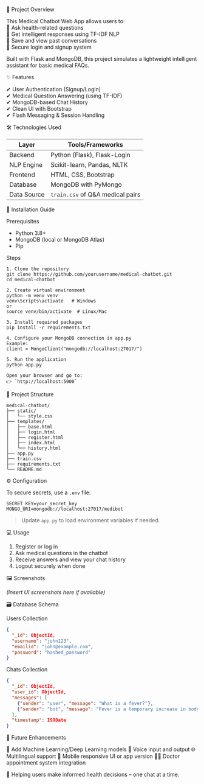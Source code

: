 🚀 Project Overview  

This Medical Chatbot Web App allows users to:  
💬 Ask health-related questions  
🤖 Get intelligent responses using TF-IDF NLP  
💾 Save and view past conversations  
🔐 Secure login and signup system  

Built with Flask and MongoDB, this project simulates a lightweight intelligent assistant for basic medical FAQs.

✨ Features  

✔ User Authentication (Signup/Login)  
✔ Medical Question Answering (using TF-IDF)  
✔ MongoDB-based Chat History  
✔ Clean UI with Bootstrap  
✔ Flash Messaging & Session Handling  

🛠 Technologies Used  

| Layer        | Tools/Frameworks                  |
|--------------|----------------------------------|
| Backend      | Python (Flask), Flask-Login      |
| NLP Engine   | Scikit-learn, Pandas, NLTK       |
| Frontend     | HTML, CSS, Bootstrap             |
| Database     | MongoDB with PyMongo             |
| Data Source  | `train.csv` of Q&A medical pairs |


🔧 Installation Guide  

Prerequisites  

- Python 3.8+  
- MongoDB (local or MongoDB Atlas)  
- Pip  

Steps  
```
1. Clone the repository
git clone https://github.com/yourusername/medical-chatbot.git
cd medical-chatbot

2. Create virtual environment
python -m venv venv
venv\Scripts\activate   # Windows
or
source venv/bin/activate  # Linux/Mac

3. Install required packages
pip install -r requirements.txt

4. Configure your MongoDB connection in app.py
Example:
client = MongoClient("mongodb://localhost:27017/")

5. Run the application
python app.py

Open your browser and go to:
👉 `http://localhost:5000`
```

📂 Project Structure
```
medical-chatbot/
├── static/
│   └── style.css
├── templates/
│   ├── base.html
│   ├── login.html
│   ├── register.html
│   ├── index.html
│   └── history.html
├── app.py
├── train.csv
├── requirements.txt
└── README.md
```


⚙ Configuration

To secure secrets, use a `.env` file:

```env
SECRET_KEY=your_secret_key
MONGO_URI=mongodb://localhost:27017/medibot
```

> Update `app.py` to load environment variables if needed.


💻 Usage

1. Register or log in
2. Ask medical questions in the chatbot
3. Receive answers and view your chat history
4. Logout securely when done


🖼 Screenshots

*(Insert UI screenshots here if available)*


🗃 Database Schema

Users Collection

```json
{
  "_id": ObjectId,
  "username": "john123",
  "emailid": "john@example.com",
  "password": "hashed_password"
}
```

Chats Collection

```json
{
  "_id": ObjectId,
  "user_id": ObjectId,
  "messages": [
    {"sender": "user", "message": "What is a fever?"},
    {"sender": "bot", "message": "Fever is a temporary increase in body temperature."}
  ],
  "timestamp": ISODate
}
```

🔮 Future Enhancements

🧠 Add Machine Learning/Deep Learning models
🎤 Voice input and output
🌐 Multilingual support
📲 Mobile responsive UI or app version
👩‍⚕️ Doctor appointment system integration

🧠 Helping users make informed health decisions – one chat at a time.
